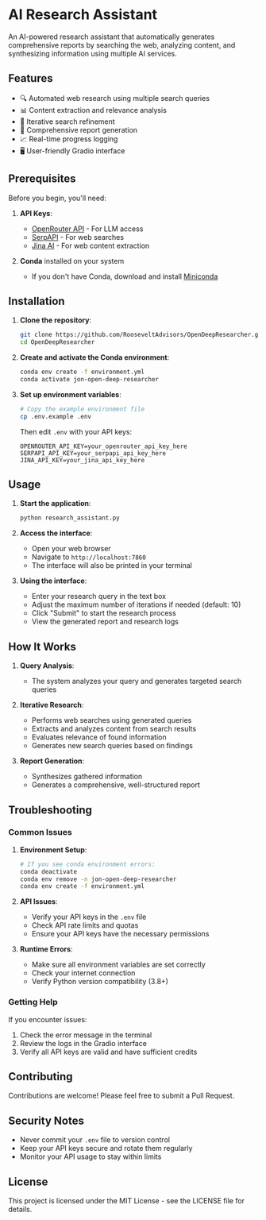 # AI Research Assistant

An AI-powered research assistant that automatically generates comprehensive reports by searching the web, analyzing content, and synthesizing information using multiple AI services.

## Features

- 🔍 Automated web research using multiple search queries
- 📊 Content extraction and relevance analysis
- 🔄 Iterative search refinement
- 📝 Comprehensive report generation
- 📈 Real-time progress logging
- 🖥️ User-friendly Gradio interface

## Prerequisites

Before you begin, you'll need:

1. **API Keys**:
   - [OpenRouter API](https://openrouter.ai/) - For LLM access
   - [SerpAPI](https://serpapi.com/) - For web searches
   - [Jina AI](https://jina.ai/) - For web content extraction

2. **Conda** installed on your system
   - If you don't have Conda, download and install [Miniconda](https://docs.conda.io/en/latest/miniconda.html)

## Installation

1. **Clone the repository**:
   ```bash
   git clone https://github.com/RooseveltAdvisors/OpenDeepResearcher.git
   cd OpenDeepResearcher
   ```

2. **Create and activate the Conda environment**:
   ```bash
   conda env create -f environment.yml
   conda activate jon-open-deep-researcher
   ```

3. **Set up environment variables**:
   ```bash
   # Copy the example environment file
   cp .env.example .env
   ```
   
   Then edit `.env` with your API keys:
   ```env
   OPENROUTER_API_KEY=your_openrouter_api_key_here
   SERPAPI_API_KEY=your_serpapi_api_key_here
   JINA_API_KEY=your_jina_api_key_here
   ```

## Usage

1. **Start the application**:
   ```bash
   python research_assistant.py
   ```

2. **Access the interface**:
   - Open your web browser
   - Navigate to `http://localhost:7860`
   - The interface will also be printed in your terminal

3. **Using the interface**:
   - Enter your research query in the text box
   - Adjust the maximum number of iterations if needed (default: 10)
   - Click "Submit" to start the research process
   - View the generated report and research logs

## How It Works

1. **Query Analysis**: 
   - The system analyzes your query and generates targeted search queries

2. **Iterative Research**:
   - Performs web searches using generated queries
   - Extracts and analyzes content from search results
   - Evaluates relevance of found information
   - Generates new search queries based on findings

3. **Report Generation**:
   - Synthesizes gathered information
   - Generates a comprehensive, well-structured report

## Troubleshooting

### Common Issues

1. **Environment Setup**:
   ```bash
   # If you see conda environment errors:
   conda deactivate
   conda env remove -n jon-open-deep-researcher
   conda env create -f environment.yml
   ```

2. **API Issues**:
   - Verify your API keys in the `.env` file
   - Check API rate limits and quotas
   - Ensure your API keys have the necessary permissions

3. **Runtime Errors**:
   - Make sure all environment variables are set correctly
   - Check your internet connection
   - Verify Python version compatibility (3.8+)

### Getting Help

If you encounter issues:
1. Check the error message in the terminal
2. Review the logs in the Gradio interface
3. Verify all API keys are valid and have sufficient credits

## Contributing

Contributions are welcome! Please feel free to submit a Pull Request.

## Security Notes

- Never commit your `.env` file to version control
- Keep your API keys secure and rotate them regularly
- Monitor your API usage to stay within limits

## License

This project is licensed under the MIT License - see the LICENSE file for details.
